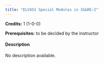 ```yaml
---
title: "ELV451 Special Modules in SG&RE–I"
---
```

**Credits:** 1 (1-0-0)

**Prerequisites:** to be decided by the instructor

#### Description
No description available.